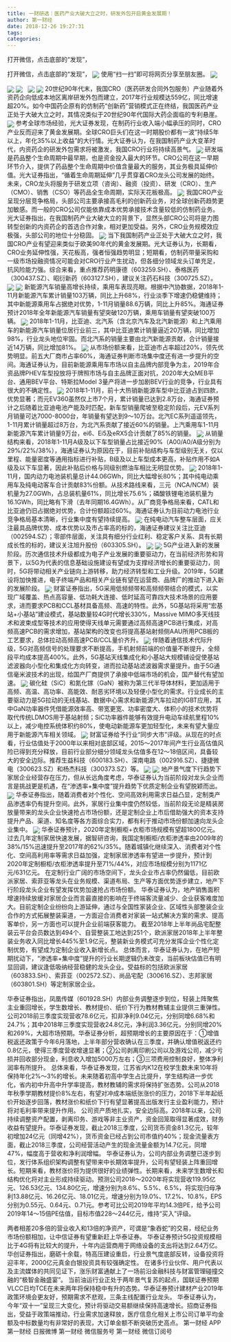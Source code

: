 ```yaml
---
title: 一财研选｜医药产业大破大立之时，研发外包开启黄金发展期！
author: 第一财经
date: 2018-12-26 19:27:31
tags: 
categories: 
---
```

打开微信，点击底部的“发现”，
<!-- more -->
打开微信，点击底部的“发现”，
<img align="center" border="0" src="https://imgcdn.yicai.com/uppics/images/2018/12/e47b405fca538582875caaa0baed9a6f.jpg" />
使用“扫一扫”即可将网页分享至朋友圈。
<img align="center" border="0" src="https://imgcdn.yicai.com/uppics/images/2018/12/9bc5046abfea8c0f4ffde6bee2365cc8.jpg" />

<img align="center" border="0" src="https://imgcdn.yicai.com/uppics/images/2018/12/ef27dc79e009f4b63efd34ea390cd38b.jpg" />

<img align="center" border="0" src="https://imgcdn.yicai.com/uppics/images/2018/12/e942a04e5ca195677ba27208efde09b0.jpg" />
 
<img align="center" border="0" src="https://imgcdn.yicai.com/uppics/images/2018/12/6a42bfef4962b6cdaeb40d9f983a1dbf.jpg" />

<img align="center" border="0" src="https://imgcdn.yicai.com/uppics/images/2018/12/72b3ecbd5b350bcb14e7203fcf4adfa0.jpg" />
20世纪90年代末，我国CRO（医药研发合同外包服务）产业随着外资药企向低成本地区离岸研发外包而建立，2017年行业规模达559亿，同比增速超20%。如今中国药企原有的仿制药“创新药”营销模式正在终结，我国医药产业正处于大破大立之时，其情况类似于20世纪90年代国际大药企面临的专利悬崖。
<img align="center" border="0" src="https://imgcdn.yicai.com/uppics/images/2018/12/61ee78d7d301e6e0bbe6a306d992e868.jpg" />
参考全球市场经验，光大证券发现，在制药行业收入端小幅承压的同时，CRO产业反而迎来了黄金发展期。全球CRO巨头们在这一时期股价都有一波“持续5年以上，年化35%以上收益”的大行情。光大证券认为，在我国制药产业大变革时代，内资药企的研发外包需求将被激发，我国CRO行业将持续高景气。
<img align="center" border="0" src="https://imgcdn.yicai.com/uppics/images/2018/12/8b70ef37f176ec232822ea883f4d183d.jpg" />
研发端是药品整个生命周期中最早期，也是资金投入最大的环节。CRO公司在这一早期环节介入，提供了药品整个生命周期中价值含量最大的服务，其业务极具延伸价值。光大证券指出，“循着生命周期延伸”几乎贯穿着CRO龙头公司发展的始终。未来，CRO龙头将服务于研发立项（咨询）、融资（投资）、研发（CRO）、生产（CMO）、销售（CSO）等药品全生命周期，实际天花板极高。
<img align="center" border="0" src="https://imgcdn.yicai.com/uppics/images/2018/12/c4ad4ca9cea7baa0d2a4fa4d67d2d297.jpg" />
我国CRO产业呈现分层竞争格局，头部公司主要承接高毛利的创新药业务，对全球创新药趋势更加敏感。而一般的CRO公司仅能依靠成本优势承接技术含量较低的仿制药业务。光大证券指出，在我国制药产业大破大立的背景下，显然头部CRO公司将是力图转型创新的内资药企的首选合作对象，相对更加受益。另外，CRO业务规模效应极强，头部公司的地位十分稳固。
<img align="center" border="0" src="https://imgcdn.yicai.com/uppics/images/2018/12/552e929a591792d3f4159c747a79110e.jpg" />
当下我国制药产业正处于大破大立之时，我国CRO产业有望迎来类似于欧美90年代的黄金发展期。光大证券认为，长期看，CRO业务延伸性强，天花板高，强者恒强趋势明显；短期看，仿制药带量采购和一级市场投融资情况可能会对CRO行业产生扰动，但各细分领域龙头订单充足，抗风险能力强。综合来看，重点推荐药明康德（603259.SH）、泰格医药（300437.SZ）、昭衍新药（603127.SH），建议关注药石科技（300725.SZ）。
<img align="center" border="0" src="https://imgcdn.yicai.com/uppics/images/2018/12/c04b14baa3e1a8a0a08eb3404ab3fc43.jpg" />

<img align="center" border="0" src="https://imgcdn.yicai.com/uppics/images/2018/12/b2ef5b640e51c1ad6c995ffb8b37d66d.jpg" />
新能源汽车销量高增长持续，乘用车表现亮眼。根据中汽协数据，2018年1-11月新能源汽车累计销量103万辆，同比上升68%，行业淡季下增速仍稳健维持；其中新能源乘用车占据绝对优势，1-11月销量88.6万辆，同比上升85%。海通证券预计2018年全年新能源汽车销量有望突破120万辆，乘用车销量有望突破100万辆。
<img align="center" border="0" src="https://imgcdn.yicai.com/uppics/images/2018/12/c315e5db2f570c141c74a15e529b8a41.jpg" />
2018年1-11月，比亚迪、北汽系（含北京汽车及北汽新能源）和上汽乘用车的新能源汽车销量位居行业前三，其中比亚迪累计销量逼近20万辆，同比增加98%，行业龙头地位牢固。而北汽系的销量主要由北汽新能源贡献，合计销量接近14万辆，同比增加81%。
<img align="center" border="0" src="https://imgcdn.yicai.com/uppics/images/2018/12/19044bdcb4b7f4e21333ae8ecb347b5f.jpg" />
从市场份额来看，比亚迪市占率超过20%，领先优势明显。前五大厂商市占率60%，海通证券判断市场集中度还有进一步提升的空间。海通证券认为，目前新能源乘用车市场以自主品牌内部竞争为主，2019年合资品牌PHEV车型投放将于牌照市场与自主品牌正面对抗，2020年大众MEB平台、通用BEV平台、特斯拉Model 3量产将进一步加剧BEV行业的竞争，行业具有很大的不确定性。
<img align="center" border="0" src="https://imgcdn.yicai.com/uppics/images/2018/12/6dc9c53b34b68cff98e394ecea975f90.jpg" />
2018年1-11月，前十大热销新能源车型中比亚迪占到四款，优势显著；而元EV360虽然仅上市7个月，累计销量已达到2.8万台，海通证券预计之后随着比亚迪电池产能及时匹配，新车型销量爬坡至稳定阶段后，元EV系列月销量可达7000-8000台，年销量有望达到9～10万台。北汽EC系列遥遥领先，1-11月累计销量超过8万台，为北汽系贡献了接近60%的销量。上汽乘用车1-11月新能源汽车累计销量9万台，ei6、Ei5及eRX5合计贡献了85%的销量。
<img align="center" border="0" src="https://imgcdn.yicai.com/uppics/images/2018/12/3dcc4d5ea5ed0276a19b550e424d8e66.jpg" />
从销量结构来看，2018年1-11月A级及以下车型销量占比接近90%（A00/A0/A级分别为29%/22%/38%），海通证券认为原因在于，目前补贴结构与车型级别无关，仅以里程、能量密度等通用指标进行补贴，B级及以上车型成本更高，补贴作用不如A级及以下车显著，因此补贴后价格与同级别燃油车相比无明显优势。
<img align="center" border="0" src="https://imgcdn.yicai.com/uppics/images/2018/12/78dc8fe0b8690fe66159e884b615dc80.jpg" />
2018年1-11月，国内动力电池装机量总计44.06GWh，同比大幅增长80%；其中纯电动乘用车及纯电动客车合计贡献83%份额。从技术路线来看，三元（NCA/NCM）装机量为27.0GWh，占总装机量61%，同比增长75.6%；磷酸铁锂电池装机量为16.1GWh，同比略有下滑（去年同期16.4GWh）。从厂商竞争格局来看，CATL和比亚迪仍旧占据绝对优势，合计份额超过60%。海通证券认为目前动力电池行业竞争格局基本清晰，行业集中度有望持续提高。
<img align="center" border="0" src="https://imgcdn.yicai.com/uppics/images/2018/12/9830850aaacbedc03768da53b7bea740.jpg" />
在纯电动汽车整车层面，应关注最具品牌优势、成本优势以及市占率高的标的，海通证券建议关注比亚迪（002594.SZ）；零部件层面，关注具有细分行业红利、稳定客户关系、具有长期成长性的标的，建议关注旭升股份（603305.SH）。
<img align="center" border="0" src="https://imgcdn.yicai.com/uppics/images/2018/12/edb5e9232b7a3036bce1be5a8908b4a4.jpg" />

<img align="center" border="0" src="https://imgcdn.yicai.com/uppics/images/2018/12/fff6412ffcd2d378d2a79996aed48a53.jpg" />
5G产业进入新的发展阶段。历次通信技术升级都成为电子产业发展的重要驱动力，在当前经济形势和背景下，以5G为代表的信息基础设施建设有望成为支撑经济增长的重要驱动力，同时，5G将带动相关产业链向上游转移，助力经济转型和工业升级。2019年，5G建设将加快推进，电子终端产品和相关产业链有望在运营商、品牌厂的推动下进入新的发展阶段。
<img align="center" border="0" src="https://imgcdn.yicai.com/uppics/images/2018/12/678460c17b133b79d63c58e08f568d33.jpg" />
财富证券指出，5G采用低频频带和高频频带结合的模式，以实现广域覆盖、热点高容量、低功耗大连接、低时延高可靠四大技术场景的应用要求，进而要求PCB和CCL基材具备高频、高速的特性。此外，5G基站将采用“宏基站+小基站”建设模式，基站数量较4G时代增长330%，Massive MIMO多天线技术和波束成型等技术的应用使得天线单元需要通过高频高速PCB进行集成，对高频高速PCB的需求增加，基站架构的改变也将提高基站射频侧AAU所用PCB板的工艺要求，总体拉动高频高速PCB/CCL量价齐升。
<img align="center" border="0" src="https://imgcdn.yicai.com/uppics/images/2018/12/a3e83b1cf4240517dec721d7e51e1544.jpg" />
伴随着通信技术代际升级，5G对高频信号的处理要求不断提高，手机射频前端的价值量不断提升，全频段平均成本提高400%。此外，5G基站天线集成化和小基站大规模铺设促使基站滤波器向小型化和集成化方向转变，进而拉动基站滤波器需求量提升。由于5G通信毫米波技术的出现，给国产厂商提供了承接中低端市场的机会，国产替代有望加速。
<img align="center" border="0" src="https://imgcdn.yicai.com/uppics/images/2018/12/7d7b44f0c7753240d62d306908ad0736.jpg" />
碳化硅（SiC）和氮化镓（GaN）被称为第三代半导体材料，更加适用于高频、高温、高功率、高能效、耐恶劣环境以及轻便小型化的需求。行业成长的主要驱动力是5G拉动的无线基站、数据中心需求和新能源汽车拉动的IGBT应用，其中GaN功率器件凭借能源效率高、带宽更宽、功率密度大、体积小的技术优势将取代传统LDMOS用于基站射频；SiC功率器件能够有效提升电动车续航里程10%以上，减少电控系统体积约80%，使电动新能源车更加轻型化，未来有望大量应用于新能源汽车相关领域。
<img align="center" border="0" src="https://imgcdn.yicai.com/uppics/images/2018/12/a0071038c7ef83e30b92da042d5446d6.jpg" />
财富证券给予行业“同步大市”评级。从现在的时点看，行业估值处于2000年以来相对底部区域，2015～2017年间产生行业高估值风险已得到充分释放，目前行业部分细分领域龙头估值多在12～18倍区间，具备较大的安全边际。推荐生益科技（600183.SH）、深南电路（002916.SZ）、捷捷微电（300623.SZ）和杨杰科技（300373.SZ）等。
<img align="center" border="0" src="https://imgcdn.yicai.com/uppics/images/2018/12/0ef9e6b67a237ed697c5d7f1ca84b97e.jpg" />

<img align="center" border="0" src="https://imgcdn.yicai.com/uppics/images/2018/12/48e7476f59654c0e9a9eaddb02fefd5f.jpg" />
地产景气度下行趋势下家居企业经营存在压力，但从长远角度考虑，华泰证券认为当前阶段对龙头企业而言是挑战更是机遇，在“渗透率+集中度”提升趋势下优质定制企业有望脱颖而出。
<img align="center" border="0" src="https://imgcdn.yicai.com/uppics/images/2018/12/262d7c6e41ea112341f215e047a1ea2a.jpg" />
华泰证券指出，随着消费者对个性化、空间高效利用需求日益凸显，定制类产品渗透率仍有提升空间。此外，家居行业集中度仍然较低，当前阶段无论是精装房放量带来的龙头企业快速抢占市场份额，还是定制企业上市后借助强大的资本支持提升产品、渠道、知名度等各方面综合实力，都有利于推动市场份额加速向龙头企业集中。
<img align="center" border="0" src="https://imgcdn.yicai.com/uppics/images/2018/12/c5ef26c561b165d26a68cb101760787f.jpg" />
华泰证券预计，2020年定制橱柜+衣柜市场规模有望超1800亿元。过去几年定制家居快速发展，据智研咨询，我国定制橱柜/衣柜渗透率由2009年的38%/15%迅速提升至2017年的62%/35%。随着城镇化继续深入、消费者对个性化、空间高利用率等需求日益加强，定制家居渗透率有望进一步提升，预计到2020年定制橱柜/衣柜渗透率提升至71%/44%，对应市场规模分别为1171亿元/631亿元。
在定制行业广阔的市场空间下，龙头企业市占率仍然偏低，目前欧派家居、索菲亚等龙头在业务规模、渠道布局、生产等方面优势逐步建立，地产下行阶段龙头企业有望发挥优势加速抢占市场份额。
华泰证券认为，地产销售面积增速持续放缓对家居企业而言最直接的影响在于终端客流量减少、企业获客难度加大。目前定制企业纷纷向上游延伸，通过与全国性家装企业、区域性头部整装企业合作的方式拓展整装渠道，一方面迎合消费者对家装一站式解决方案的需求、提高客单价，另一方面也可以提升企业前端获客能力。
截至2018年上半年尚品宅配整装云平台会员数达到494个、自营整装工地达到251个，欧派家居2018年上半年整装业务收入同比增长445%至1.9亿元，整装新业务模式可充分发挥企业个性化定制优势，有望成为定制企业收入新增长点。
总体而言，华泰证券认为，在地产短期扰动下，“渗透率+集中度”提升的行业长期逻辑仍未改变，当前板块估值已有明显回调，建议逢低吸纳经营稳健的龙头企业。受益标的包括欧派家居（603833.SH）、索菲亚（002572.SZ）、尚品宅配（300616.SZ）、志邦家居（603801.SH）等定制家居企业。

华泰证券指出，凤凰传媒（601928.SH）内部业务调整逐步到位，轻装上阵聚焦主业重回增长，学生数增长、教材提价、纸价下行为教材教辅主业提供三重弹性。
公司2018前三季度实现营收78.6亿元，扣非净利9.04亿元，分别同增6.68%和24.7%；其中2018年三季度实现营收24.8亿元，净利润3.36亿元，分别同增20%和269%，大超市场预期。华泰证券分析，超预期增长的主要原因在于：①增值税返还政策于今年6月落地，上半年部分营收确认在三季度，并确认增值税返还约0.8亿元，使得三季度营收增速显著；②公司剥离印刷公司以及游戏公司，减少亏损并回收部分现金，利息收入增加5000万左右；③三项费用控制良好，整体净利润率有所提升。
总体来看，华泰证券发现，江苏省内K12在校学生数未来10年将保持年化2%～3%的增长。未来随着初高中学生占比提升，学生结构进一步优化，省内初中升高中升学率提高，教材教辅的需求将保持扩张态势。公司从2018年秋季学期教材提价8%左右，有望对冲成本端纸张涨价的压力，2018下半年起纸价开始逐步回落，教材涨价和纸价下行有望显著提高出版发行主业盈利能力，预计将对毛利率带来提升作用。
公司资产质地扎实，安全边际高。2018年以来，公司持续调整资产配置，剥离印务、游戏等非主业资产，资金回笼取得显著成效，财务收益有望提升。华泰证券发现，截止2018三季度，公司货币资金81.3亿元，较年初增加24亿元（同增42%），货币资金已经占到公司市值约40%；现金流量表方面，截止2018三季度，公司经营活动产生的现金流量金额为14.7亿元，同增47%，幅度高于营收和净利润增幅。
华泰证券认为，公司内部业务调整已逐步到位，发行体系组织架构调整有望带来中长期效率提升，公司有望轻装上阵重回增长。短期来看，教材涨价将为提供很好的业绩弹性。长期来看，未来学生数增长和结构优化将对主业形成持续驱动。预测公司2018～2020年将实现营收119.95亿元、126.53亿元、134.80亿元，增速分别为8.6%、5.5%、6.5%，将实现归母净利13.88亿元、16.26亿元、18.01亿元，增速分别为19.0%、17.2%、10.8%，EPS分别为0.55元、0.64元、0.71元。参考可比公司2019年平均14.3倍PE，给予公司2019年14～15倍PE估值，目标市值228～244亿元，维持“买入”评级。
 
 
 
两者相差20多倍的营业收入和13倍的净资产，可谓是“象吞蛇”的交易，经纪业务市场份额相加，让中信证券有望重新赶上华泰证券。
华泰证券预计5G投资规模相比于4G将有比较大的提升，十年内运营商用于网络设备的支出将达到2.64万亿。华创证券指出，磨砺十余载，特高压建设重启，行业景气度底部反转，设备投资将迎丰年，2000亿元真金白银投资具有较强确定性。
在诸多行业伙伴、用户代表以及主流媒体的共同见证下，涨乐财富通献上了一场前沿金融科技与财富管理碰撞交融的“极智金融盛宴”。
当前油运行业正处于两年景气复苏的起点，国联证券预期VLCC日均TCE在未来两年将保持稳中有升的态势。华泰证券预计建材产业2019年政策环境会更友好，预期需求不悲观，三条主线配置行业龙头。
华泰证券认为，今年“双十一”呈现三大变化，预计将驱动交易额继续保持高速增长。招商证券指出，受益于政策端推动，行业需求加速释放，医疗信息化相关上市公司订单平均金额及中标数量均有非常好的表现，大订单金额不断突破历史高点。
第一财经
APP
第一财经
日报微博
第一财经
微信服务号
第一财经
微信订阅号

